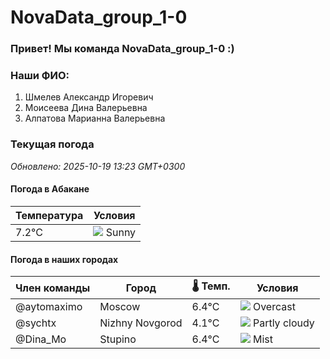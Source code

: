 # NovaData_group_1-0
### Привет! Мы команда NovaData_group_1-0 :)

### Наши ФИО:
1. Шмелев Александр Игоревич
2. Моисеева Дина Валерьевна
3. Алпатова Марианна Валерьевна

### Текущая погода
<!-- WEATHER:START -->
_Обновлено: 2025-10-19 13:23 GMT+0300_

#### Погода в Абакане

| Температура | Условия |
|-------------|----------|
| 7.2°C     | ![](https://cdn.weatherapi.com/weather/64x64/day/113.png) Sunny |

#### Погода в наших городах

| Член команды  | Город               | 🌡️ Темп.  | Условия          |
|---------------|---------------------|-----------|--------------------|
| @aytomaximo    | Moscow              |    6.4°C | ![](https://cdn.weatherapi.com/weather/64x64/day/122.png) Overcast     |
| @sychtx        | Nizhny Novgorod     |    4.1°C | ![](https://cdn.weatherapi.com/weather/64x64/day/116.png) Partly cloudy |
| @Dina_Mo       | Stupino             |    6.4°C | ![](https://cdn.weatherapi.com/weather/64x64/day/143.png) Mist         |

<!-- WEATHER:END -->
